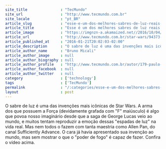 ```yaml
---
site_title               : "TecMundo"
site_url                 : "http://www.tecmundo.com.br"
site_locale              : "pt_BR"
article_slug             : "esse-e-um-dos-melhores-sabres-de-luz-reais-ja-vistos-e-foi-testado"
article_title            : "Esse é um dos melhores sabres de luz reais já vistos – e foi testado!"
article_image            : "https://imgnzn-a.akamaized.net//2016/10/04/04122315983374-t1200x480.jpg"
article_url              : "http://www.tecmundo.com.br/star-wars/94373-melhores-sabres-luz-reais-vistos-testado.htm"
article_published_at     : "2016-01-21T20:02:03-02:00"
article_description      : "O sabre de luz é uma das invenções mais icônicas de Star Wars. A arma dos que possuem a Força (devidamente grafada com 'F' maiúsculo) é algo que povoa nosso imaginário desde que a saga de George Lucas veio ao mundo, e muitos tentam reproduzir a emoção dessas 'espadas de luz' na vida real. Mas nem todos o fazem com tanta maestria como Allen Pan, do canal Sufficiently Advance. O cara já havia apresentado sua invenção ao mundo, mas sem mostrar o que o 'poder de fogo' é capaz de fazer. Confira o vídeo acima."
article_author_name      : "Bruno Micali"
article_author_image     : null
article_author_biography : null
article_author_profile   : "http://www.tecmundo.com.br/autor/179-paulo-felipe-manosso-vidal/"
article_author_facebook  : null
article_author_twitter   : null
category                 : ['technology']
tags                     : ['TecMundo']
permalink                : "/:categories/esse-e-um-dos-melhores-sabres-de-luz-reais-ja-vistos-e-foi-testado/"
layout                   : post
---
```


O sabre de luz é uma das invenções mais icônicas de Star Wars. A arma dos que possuem a Força (devidamente grafada com "F" maiúsculo) é algo que povoa nosso imaginário desde que a saga de George Lucas veio ao mundo, e muitos tentam reproduzir a emoção dessas "espadas de luz" na vida real. Mas nem todos o fazem com tanta maestria como Allen Pan, do canal Sufficiently Advance. O cara já havia apresentado sua invenção ao mundo, mas sem mostrar o que o "poder de fogo" é capaz de fazer. Confira o vídeo acima.
